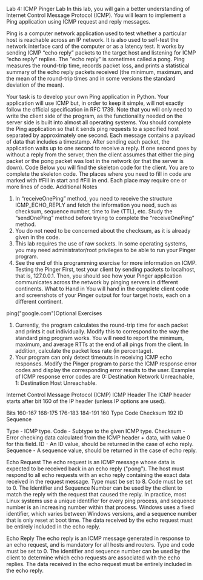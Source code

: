 Lab 4: ICMP Pinger Lab
In this lab, you will gain a better understanding of Internet Control Message Protocol (ICMP). You will learn to implement a Ping application using ICMP request and reply messages.

Ping is a computer network application used to test whether a particular host is reachable across an IP network. It is also used to self-test the network interface card of the computer or as a latency test. It works by sending ICMP “echo reply” packets to the target host and listening for ICMP “echo reply” replies. The "echo reply" is sometimes called a pong. Ping measures the round-trip time, records packet loss, and prints a statistical summary of the echo reply packets received (the minimum, maximum, and the mean of the round-trip times and in some versions the standard deviation of the mean).

Your task is to develop your own Ping application in Python. Your application will use ICMP but, in order to keep it simple, will not exactly follow the official specification in RFC 1739. Note that you will only need to write the client side of the program, as the functionality needed on the server side is built into almost all operating systems. 
You should complete the Ping application so that it sends ping requests to a specified host separated by approximately one second. Each message contains a payload of data that includes a timestamp. After sending each packet, the application waits up to one second to receive a reply. If one second goes by without a reply from the server, then the client assumes that either the ping packet or the pong packet was lost in the network (or that the server is down).
Code
Below you will find the skeleton code for the client. You are to complete the skeleton code. The places where you need to fill in code are marked with #Fill in start and #Fill in end. Each place may require one or more lines of code. 
Additional Notes
1. In “receiveOnePing” method, you need to receive the structure ICMP_ECHO_REPLY and fetch the information you need, such as checksum, sequence number, time to live (TTL), etc. Study the “sendOnePing” method before trying to complete the “receiveOnePing” method.
2. You do not need to be concerned about the checksum, as it is already given in the code.
3. This lab requires the use of raw sockets. In some operating systems, you may need administrator/root privileges to be able to run your Pinger program.
4. See the end of this programming exercise for more information on ICMP.
Testing the Pinger
First, test your client by sending packets to localhost, that is, 127.0.0.1. 
Then, you should see how your Pinger application communicates across the network by pinging servers in different continents.
What to Hand in
You will hand in the complete client code and screenshots of your Pinger output for four target hosts, each on a different continent. 
	
ping("google.com")Optional Exercises
1. Currently, the program calculates the round-trip time for each packet and prints it out individually. Modify this to correspond to the way the standard ping program works. You will need to report the minimum, maximum, and average RTTs at the end of all pings from the client. In addition, calculate the packet loss rate (in percentage).
2. Your program can only detect timeouts in receiving ICMP echo responses. Modify the Pinger program to parse the ICMP response error codes and display the corresponding error results to the user. Examples of ICMP response error codes are 0: Destination Network Unreachable, 1: Destination Host Unreachable. 

Internet Control Message Protocol (ICMP)
ICMP Header
The ICMP header starts after bit 160 of the IP header (unless IP options are used).

Bits
160-167
168-175
176-183
184-191
160
Type
Code
Checksum
192
ID
Sequence

Type - ICMP type.
Code - Subtype to the given ICMP type.
Checksum - Error checking data calculated from the ICMP header + data, with value 0 for this field.
ID - An ID value, should be returned in the case of echo reply.
Sequence - A sequence value, should be returned in the case of echo reply.

Echo Request
The echo request is an ICMP message whose data is expected to be received back in an echo reply ("pong"). The host must respond to all echo requests with an echo reply containing the exact data received in the request message.
Type must be set to 8.
Code must be set to 0.
The Identifier and Sequence Number can be used by the client to match the reply with the request that caused the reply. In practice, most Linux systems use a unique identifier for every ping process, and sequence number is an increasing number within that process. Windows uses a fixed identifier, which varies between Windows versions, and a sequence number that is only reset at boot time.
The data received by the echo request must be entirely included in the echo reply.

Echo Reply
The echo reply is an ICMP message generated in response to an echo request, and is mandatory for all hosts and routers.
Type and code must be set to 0.
The identifier and sequence number can be used by the client to determine which echo requests are associated with the echo replies.
The data received in the echo request must be entirely included in the echo reply.

